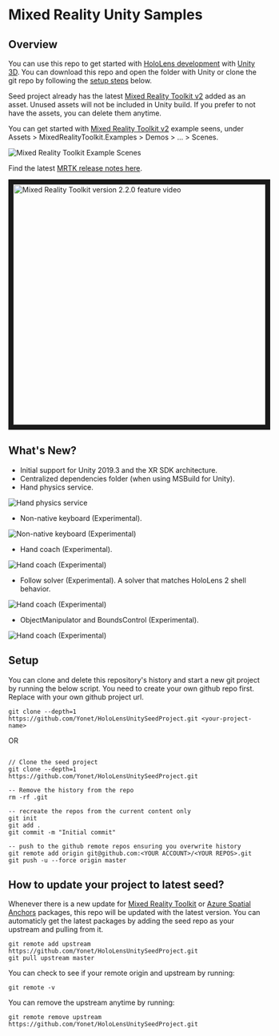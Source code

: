 # Mixed Reality Unity Samples

## Overview

You can use this repo to get started with [HoloLens development](https://docs.microsoft.com/windows/mixed-reality/?WT.mc_id=hololensseedproject-github-ayyonet) with [Unity 3D](https://docs.microsoft.com/windows/mixed-reality/unity-development-overview?WT.mc_id=hololensseedproject-github-ayyonet). You can download this repo and open the folder with Unity or clone the git repo by following the [setup steps](#setup) below.

Seed project already has the latest [Mixed Reality Toolkit v2](https://docs.microsoft.com/windows/mixed-reality/mrtk-getting-started?WT.mc_id=hololensseedproject-github-ayyonet) added as an asset. Unused assets will not be included in Unity build. If you prefer to not have the assets, you can delete them anytime.

You can get started with  [Mixed Reality Toolkit v2](https://docs.microsoft.com/windows/mixed-reality/mrtk-getting-started?WT.mc_id=hololensseedproject-github-ayyonet) example seens, under Assets > MixedRealityToolkit.Examples > Demos > ... > Scenes.

![Mixed Reality Toolkit Example Scenes](Assets/Images/MRTKAssetsScenes.png)

Find the latest [MRTK release notes here](https://microsoft.github.io/MixedRealityToolkit-Unity/version/releases/2.3.0/Documentation/Updating.html#updating-220-to-230?WT.mc_id=hololensseedproject-github-ayyonet).

<a href="http://www.youtube.com/watch?feature=player_embedded&v=8FBLNoeUSvk" target="_blank"><img src="http://img.youtube.com/vi/8FBLNoeUSvk/0.jpg" 
alt="Mixed Reality Toolkit version 2.2.0 feature video" width="854" height="480" border="10"/></a>

## What's New?

* Initial support for Unity 2019.3 and the XR SDK architecture.
* Centralized dependencies folder (when using MSBuild for Unity).
* Hand physics service.

![Hand physics service](Assets/Images/mrtkCollision.gif)

* Non-native keyboard (Experimental).

![Non-native keyboard (Experimental)](Assets/Images/mrtkKeyboard.png)

* Hand coach (Experimental).

![Hand coach (Experimental)](Assets/Images/mrtkHand.png)

* Follow solver (Experimental).
A solver that matches HoloLens 2 shell behavior.

![Hand coach (Experimental)](Assets/Images/mrtkFollow.gif)

* ObjectManipulator and BoundsControl (Experimental).

![Hand coach (Experimental)](Assets/Images/mrtkBoundsCtrl.gif)

## Setup

You can clone and delete this repository's history and start a new git project by running the below script. You need to create your own github repo first. Replace <your-project-name> with your own github project url. 

```git
git clone --depth=1 https://github.com/Yonet/HoloLensUnitySeedProject.git <your-project-name>
```

OR 
```git

// Clone the seed project
git clone --depth=1 https://github.com/Yonet/HoloLensUnitySeedProject.git

-- Remove the history from the repo
rm -rf .git

-- recreate the repos from the current content only
git init
git add .
git commit -m "Initial commit"

-- push to the github remote repos ensuring you overwrite history
git remote add origin git@github.com:<YOUR ACCOUNT>/<YOUR REPOS>.git
git push -u --force origin master

```
## How to update your project to latest seed?

Whenever there is a new update for  [Mixed Reality Toolkit](https://microsoft.github.io/MixedRealityToolkit-Unity/README.html?WT.mc_id=hololensseedproject-github-ayyonet) or [Azure Spatial Anchors](https://docs.microsoft.com/azure/spatial-anchors/?WT.mc_id=hololensseedproject-github-ayyonet) packages, this repo will be updated with the latest version. You can automaticly get the latest packages by adding the seed repo as your upstream and pulling from it. 

```
git remote add upstream https://github.com/Yonet/HoloLensUnitySeedProject.git
git pull upstream master
```

You can check to see if your remote origin and upstream by running:

```
git remote -v
```

You can remove the upstream anytime by running:

```
git remote remove upstream https://github.com/Yonet/HoloLensUnitySeedProject.git
``` 
